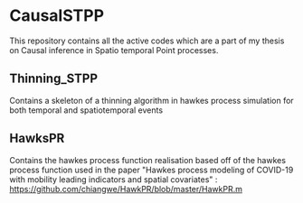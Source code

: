 # CausalSTPP

This repository contains all the active codes which are a part of my thesis on Causal inference in Spatio temporal Point processes. 

## Thinning_STPP 
Contains a skeleton of a thinning algorithm in hawkes process simulation for both temporal and spatiotemporal events 

## HawksPR
Contains the hawkes process function realisation based off of the hawkes process function used in the paper "Hawkes process modeling of COVID-19 with mobility leading indicators and spatial covariates" : https://github.com/chiangwe/HawkPR/blob/master/HawkPR.m
